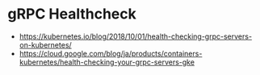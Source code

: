 # gRPC Healthcheck
* https://kubernetes.io/blog/2018/10/01/health-checking-grpc-servers-on-kubernetes/
* https://cloud.google.com/blog/ja/products/containers-kubernetes/health-checking-your-grpc-servers-gke
